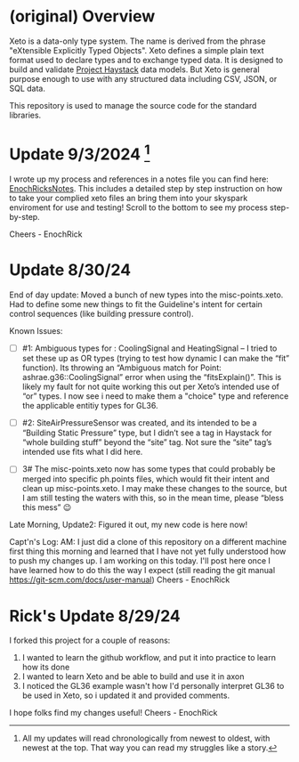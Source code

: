 # (original) Overview

Xeto is a data-only type system.  The name is derived from the phrase "eXtensible
Explicitly Typed Objects".  Xeto defines a simple plain text format used to
declare types and to exchange typed data.  It is designed to build and validate
[Project Haystack](https://project-haystack.org/) data models.  But Xeto is general
purpose enough to use with any structured data including CSV, JSON, or SQL data.

This repository is used to manage the source code for the standard libraries.

# Update 9/3/2024 [^1]
I wrote up my process and references in a notes file you can find here: [EnochRicksNotes](EnocRicksNotes.md).  This includes a detailed step by step instruction on how to take your complied xeto files an bring them into your skyspark enviroment for use and testing! Scroll to the bottom to see my process step-by-step. 

Cheers - EnochRick

# Update 8/30/24 
End of day update: Moved a bunch of new types into the misc-points.xeto.  Had to define some new things to fit the Guideline's intent for certain control sequences (like building pressure control). 

Known Issues:

- [ ] #1: Ambiguous types for : CoolingSignal and HeatingSignal – I tried to set these up as OR types (trying to test how dynamic I can make the “fit” function).  Its throwing an “Ambiguous match for Point: ashrae.g36::CoolingSignal” error when using the “fitsExplain()”.  This is likely my fault for not quite working this out per Xeto’s intended use of “or” types. I now see i need to make them a "choice" type and reference the applicable entitiy types for GL36. 

- [ ] #2: SiteAirPressureSensor was created, and its intended to be a “Building Static Pressure” type, but I didn’t see a tag in Haystack for “whole building stuff” beyond the “site” tag.  Not sure the “site” tag’s intended use fits what I did here.  

- [ ] 3# The misc-points.xeto now has some types that could probably be merged into specific ph.points files, which would fit their intent and clean up misc-points.xeto.  I may make these changes to the source, but I am still testing the waters with this, so in the mean time, please “bless this mess” 😉 

Late Morning, Update2: Figured it out, my new code is here now! 

Capt'n's Log: AM: I just did a clone of this repository on a different machine first thing this morning and learned that I have not yet
fully understood how to push my changes up.  I am working on this today.  I'll post here once I have learned how to do this the way I expect 
(still reading the git manual https://git-scm.com/docs/user-manual)
Cheers - EnochRick

# Rick's Update 8/29/24
I forked this project for a couple of reasons:
1) I wanted to learn the github workflow, and put it into practice to learn how its done
2) I wanted to learn Xeto and be able to build and use it in axon
3) I noticed the GL36 example wasn't how I'd personally interpret GL36 to be used in Xeto, so i updated it and provided comments.

I hope folks find my changes useful! Cheers - EnochRick

[^1]: All my updates will read chronologically from newest to oldest, with newest at the top. That way you can read my struggles like a story. 

